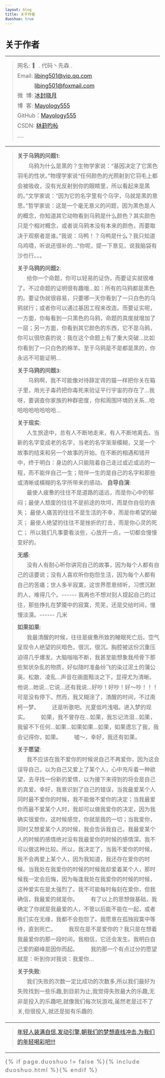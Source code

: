 ```yaml
---
layout: blog
title: 关于作者
duoshuo: true
---
```


<style>
p {
    color: #6D6D6D;
    font-size: 18px;
    line-height: 1.5;
    letter-spacing: 2px;
    margin-top: -10px;
}
hr {
	margin-top: 0;
	margin-bottom: 25px;
}
blockquote p {
    line-height: 1.8;
    letter-spacing: 0px;
}
</style>


# 关于作者

<hr id="line"/>



> 网名: ˙▎. 代码丶先森 .   
> Email: <a href="mailto:libing501@vip.qq.com">libing501@vip.qq.com</a><br />
&nbsp;&nbsp;&nbsp;&nbsp;&nbsp;&nbsp;&nbsp;&nbsp;&nbsp;&nbsp;&nbsp;<a href="mailto:libing501@foxmail.com">libing501@foxmail.com</a>  
> 微&nbsp;&nbsp;博: <a href="http://weibo.com/108504315">冰封晓月</a>  
> 博&nbsp;&nbsp;客: <a href="http://Mayology555.github.io/">Mayology555</a>  
> GitHub：<a href="https://github.com/Mayology555">Mayology555</a>  
> CSDN: <a href="http://my.csdn.net/u014789529">栤葑旳杺</a>   
> ....

---

> **关于乌鸦的问题1**: <br />&nbsp;&nbsp;&nbsp;&nbsp;&nbsp;&nbsp;
乌鸦为什么是黑的？生物学家说：“基因决定了它黑色羽毛的性状。”物理学家说“任何颜色的光照射到它羽毛上都会被吸收，没有光反射到你的眼睛里，所以看起来是黑的。”文学家说：“因为它的名字里有个乌字，乌就是黑的意思。”哲学家说：这是一个毫无意义的问题，因为黑色是人的概念，你知道其它动物看到乌鸦是什么颜色？其实颜色只是个相对概念，或者说乌鸦本没有本来的颜色，而要取决于观察者是谁。”我说：乌鸭！？乌鸭是什么？我只知道乌鸡嗫，听说还很补的…”你呢，提一下意见，说我脑袋有沙也行。。。

> **关于乌鸦的问题2**: <br />&nbsp;&nbsp;&nbsp;&nbsp;&nbsp;&nbsp;给你一个命题，你可以轻易的证伪，而要证实就很难了。不过命题的证明很有趣哦…如：所有的乌鸦都是黑色的。要证伪就很容易，只要哪一天你看到了一只白色的乌鸦就行；或者你可以通过基因工程来改造。而要证实呢，一方面，你每看到一只黑色的乌鸦，命题的真度就增加了一层；另一方面，你看到其它颜色的东西，它不是乌鸦，你可以很欣喜的说：我在这个命题上有了重大突破…比如你看到了一只白色的棉羊。至于乌鸦是不是都是黑的，你永远不可能证明…

> **关于乌鸦的问题3**: <br />&nbsp;&nbsp;&nbsp;&nbsp;&nbsp;&nbsp;
乌鸦啊，我不可能像对待薛定谔的猫一样把你关在箱子里，用光子毒药把你毒死来验证平行宇宙的存在了…我呀，要调查你家族的种群密度，你和周围环境的关系…哈哈哈哈哈哈哈哈…

> **关于现实**: <br />&nbsp;&nbsp;&nbsp;&nbsp;&nbsp;&nbsp;人生旅途中，总有人不断地走来，有人不断地离去。当新的名字变成老的名字，当老的名字渐渐模糊，又是一个故事的结束和另一个故事的开始。在不断的相遇和错开中，终于明白：身边的人只能陪着自己走过或近或远的一程，而不能伴自己一生；陪伴一生的是自己的名字和那些或清晰或模糊的名字所带来的感动。
> **自导自演**: <br />&nbsp;&nbsp;&nbsp;&nbsp;&nbsp;&nbsp;最使人疲惫的往往不是道路的遥远，而是你心中的郁闷；最使人颓废的往往不是前途的坎坷，而是你自信的丧失； 最使人痛苦的往往不是生活的不幸，而是你希望的破灭； 最使人绝望的往往不是挫折的打击，而是你心灵的死亡； 所以我们凡事要看淡些，心放开一点，一切都会慢慢变好的。

> **无感**: <br />&nbsp;&nbsp;&nbsp;&nbsp;&nbsp;&nbsp;没有人有耐心听你讲完自己的故事，因为每个人都有自己的话要说；没有人喜欢听你抱怨生活，因为每个人都有自己的苦痛；世人多半寂寞，这世界愿意倾听，习惯沉默的人，难得几个。------ 我再也不想对别人提起自己的过往，那些挣扎在梦魇中的寂寞，荒芜，还是交给时间，慢慢淡漠。------ 几米

> **如果如果**: <br />&nbsp;&nbsp;&nbsp;&nbsp;&nbsp;&nbsp;我最清醒的时候，往往是疲惫所致的睡眠死亡后。空气呈现令人绝望的灰暗色，很沉，很沉。胸腔被这份沉重压迫得几乎爆发。大脑嗡嗡不断，我甚至能想象我颅骨下那些絮状杂乱的物质，好似随时准备纷飞的染过泥土的蒲公英。松散、凌乱…声音在画面黯淡之下，显得尤为清晰。他说…她说…它说…还有我说…好吵！好吵！好～吵！！！可是没有停下。然而，我又糊涂了，清醒的时间，不过南柯一梦。
　　还是听歌吧。光夏低吟浅唱。进入梦的现实。
　　如果，我不曾存在…如果，我忘记流泪…如果，我留不下任何…如果…如果如果…如果，如果遗忘了我，我会记得你，如果。
　　嘘～，幸好，我还有如果。

> **关于愿望**: <br />&nbsp;&nbsp;&nbsp;&nbsp;&nbsp;&nbsp;我不应该在我不爱你的时候说自己不再爱你，因为这会误导自己，以为自己又爱上了某个人，心中充斥着一种欲望，去寻找一份新的爱情，以为接下来得到的将会是自己的真爱。幸好，我意识到了自己的错误，当我最爱某个人同时最不爱你的时候，我不能做不爱你的决定；当我最爱你而最不爱某个人时，我却可以做我爱你的决定，因为我确实很爱你，这时候感觉，你就是我的一切；当我爱你，同时又想爱某个人的时候，我会告诉我自己，我最爱某个人的时候的感情绝对没有我最爱你的时候的感情深。我不可以做这种比较。所以，我决定了，当我不爱你的时候，我不会再爱上某个人，因为我知道，我还存在爱你的时候。当我处在我爱你的时候的时候我却爱着某个人，那时候我一定会后悔，因为每逢我处在我爱你的时候的时候，这种爱实在是太强烈了。我不可能每时每刻在爱你，但我确信，我最爱的就是你。
　　有了以上的思想做基础，我确定了你就是我最爱的人，不管以后能不能在一起，或者我们实在无缘，我都不会抱怨了。我愿意在孤独寂寞中等待，直到死亡。
　　我现在是不是爱你的？我只是在想着我最爱你的那一段时间，我相信，它还会发生。我明白自己爱的巅峰是因你而起。
　　我的那一个有点过分的愿望就是：听到你对我说：我爱你…

> **关于失败**: <br />&nbsp;&nbsp;&nbsp;&nbsp;&nbsp;&nbsp;我们失败的次数一定比成功的次数多,所以我们最好为失败找到一些乐趣,到目前为止,我觉得失败最大的乐趣,无非是投入的乐趣吧,就像我们每次玩游戏,虽然老是过不了关,但很投入,就还是挺有乐趣的.

---

> [年轻人装满自信,发动引擎,朝我们的梦想直线冲击,为我们的年轻喝彩吧!!!](/)

---

{% if page.duoshuo != false %}{% include duoshuo.html %}{% endif %}